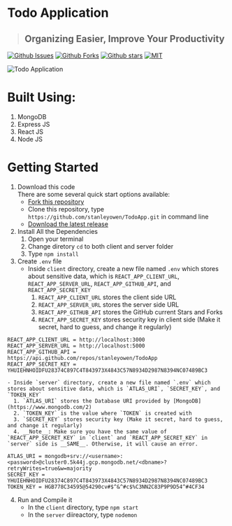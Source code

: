 # Todo Application
> ## Organizing Easier, Improve Your Productivity
[![Github Issues](https://img.shields.io/github/issues/stanleyowen/TodoApp?style=flat-square)](https://github.com/stanleyowen/TodoApp/issues)
[![Github Forks](https://img.shields.io/github/forks/stanleyowen/TodoApp?style=flat-square)](https://github.com/stanleyowen/TodoApp/network/members)
[![Github stars](https://img.shields.io/github/stars/stanleyowen/TodoApp?style=flat-square)](https://github.com/stanleyowen/TodoApp/stargazers)
[![MIT](https://img.shields.io/github/license/stanleyowen/TodoApp?style=flat-square)](https://github.com/stanleyowen/TodoApp/blob/master/LICENSE)

![Todo Application](https://user-images.githubusercontent.com/69080584/105711593-5b11a100-5f4b-11eb-89c5-50554ebca80b.jpg)

# Built Using:
1. MongoDB
2. Express JS
3. React JS
4. Node JS

# Getting Started
1. Download this code<br/>
  There are some several quick start options available:
    - [Fork this repository](https://github.com/stanleyowen/TodoApp/fork)
    - Clone this repository, type `https://github.com/stanleyowen/TodoApp.git` in command line
    - [Download the latest release](https://github.com/stanleyowen/TodoApp/archive/master.zip)
2. Install All the Dependencies
    1. Open your terminal
    2. Change diretory `cd` to both client and server folder
    3. Type `npm install`
3. Create `.env` file
    - Inside `client` directory, create a new file named `.env` which stores about sensitive data, which is `REACT_APP_CLIENT_URL`, `REACT_APP_SERVER_URL`, `REACT_APP_GITHUB_API`, and `REACT_APP_SECRET_KEY`
      1. `REACT_APP_CLIENT_URL` stores the client side URL
      2. `REACT_APP_SERVER_URL` stores the server side URL
      3. `REACT_APP_GITHUB_API` stores the GitHub current Stars and Forks
      4. `REACT_APP_SECRET_KEY` stores security key in client side (Make it secret, hard to guess, and change it regularly)
```
REACT_APP_CLIENT_URL = http://localhost:3000
REACT_APP_SERVER_URL = http://localhost:5000
REACT_APP_GITHUB_API = https://api.github.com/repos/stanleyowen/TodoApp
REACT_APP_SECRET_KEY = YHUIEHNHOIDFU28374C897C4T843973X4843C57N8934D2987N8394NC07489BC3
```

    - Inside `server` directory, create a new file named `.env` which stores about sensitive data, which is `ATLAS_URI`, `SECRET_KEY`, and `TOKEN_KEY`
      1. `ATLAS_URI` stores the Database URI provided by [MongoDB](https://www.mongodb.com/2)
      2. `TOKEN_KEY` is the value where `TOKEN` is created with
      3. `SECRET_KEY` stores security key (Make it secret, hard to guess, and change it regularly)
      4. __Note__: Make sure you have the same value of `REACT_APP_SECRET_KEY` in `client` and `REACT_APP_SECRET_KEY` in `server` side is __SAME__. Otherwise, it will cause an error.
```
ATLAS_URI = mongodb+srv://<username>:<password>@cluster0.5k44j.gcp.mongodb.net/<dbname>?retryWrites=true&w=majority
SECRET_KEY = YHUIEHNHOIDFU28374C897C4T843973X4843C57N8934D2987N8394NC07489BC3
TOKEN_KEY = HGB778C34595@54290cv#$^&^#c$%C3NN2C83P9P9D54^#4CF34
```
  4. Run and Compile it
      - In the `client` directory, type `npm start`
      - In the `server` diireactory, type `nodemon`
